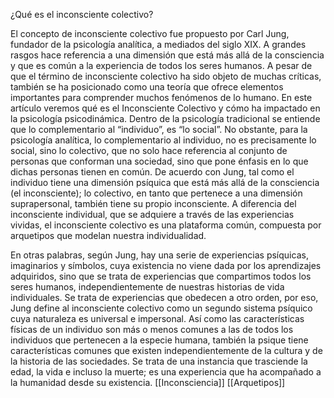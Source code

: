 ¿Qué es el inconsciente colectivo?

El concepto de inconsciente colectivo fue propuesto por Carl Jung, fundador de la psicología analítica, a mediados del siglo XIX. A grandes rasgos hace referencia a una dimensión que está más allá de la consciencia y que es común a la experiencia de todos los seres humanos.
A pesar de que el término de inconsciente colectivo ha sido objeto de muchas críticas, también se ha posicionado como una teoría que ofrece elementos importantes para comprender muchos fenómenos de lo humano. En este artículo veremos qué es el Inconsciente Colectivo y cómo ha impactado en la psicología psicodinámica.
Dentro de la psicología tradicional se entiende que lo complementario al “individuo”, es “lo social”. No obstante, para la psicología analítica, lo complementario al individuo, no es precisamente lo social, sino lo colectivo, que no solo hace referencia al conjunto de personas que conforman una sociedad, sino que pone énfasis en lo que dichas personas tienen en común.
De acuerdo con Jung, tal como el individuo tiene una dimensión psíquica que está más allá de la consciencia (el inconsciente); lo colectivo, en tanto que pertenece a una dimensión suprapersonal, también tiene su propio inconsciente. A diferencia del inconsciente individual, que se adquiere a través de las experiencias vividas, el inconsciente colectivo es una plataforma común, compuesta por arquetipos que modelan nuestra individualidad.

En otras palabras, según Jung, hay una serie de experiencias psíquicas, imaginarios y símbolos, cuya existencia no viene dada por los aprendizajes adquiridos, sino que se trata de experiencias que compartimos todos los seres humanos, independientemente de nuestras historias de vida individuales.
Se trata de experiencias que obedecen a otro orden, por eso, Jung define al inconsciente colectivo como un segundo sistema psíquico cuya naturaleza es universal e impersonal.
Así como las características físicas de un individuo son más o menos comunes a las de todos los individuos que pertenecen a la especie humana, también la psique tiene características comunes que existen independientemente de la cultura y de la historia de las sociedades. Se trata de una instancia que trasciende la edad, la vida e incluso la muerte; es una experiencia que ha acompañado a la humanidad desde su existencia.
[[Inconsciencia]]
[[Arquetipos]]